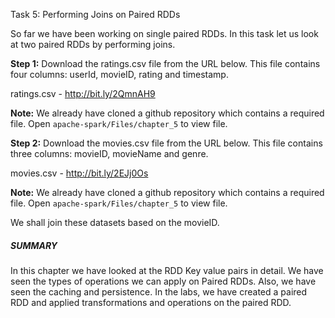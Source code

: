 Task 5: Performing Joins on Paired RDDs

So far we have been working on single paired RDDs. In this task let us look at two paired RDDs by performing joins.

**Step 1:** Download the ratings.csv file from the URL below. This file contains four columns: userId, movieID, rating and timestamp.

ratings.csv - http://bit.ly/2QmnAH9

**Note:** We already have cloned a github repository which contains a required file. Open `apache-spark/Files/chapter_5` to view file.

**Step 2:** Download the movies.csv file from the URL below. This file contains three columns: movieID, movieName and genre.

movies.csv - http://bit.ly/2EJj0Os

**Note:** We already have cloned a github repository which contains a required file. Open `apache-spark/Files/chapter_5` to view file.

We shall join these datasets based on the movieID.


##### SUMMARY
In this chapter we have looked at the RDD Key value pairs in detail. We have seen the types of operations we can apply on Paired RDDs. Also, we have seen the caching and persistence.
In the labs, we have created a paired RDD and applied transformations and operations on the paired RDD.

